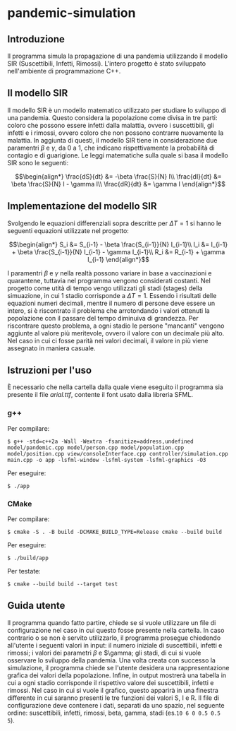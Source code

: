 <!-- omit in toc -->
# pandemic-simulation
## Introduzione
Il programma simula la propagazione di una pandemia utilizzando il modello SIR (Suscettibili, Infetti, Rimossi). L'intero progetto è stato sviluppato nell'ambiente di programmazione C++.
## Il modello SIR
Il modello SIR è un modello matematico utilizzato per studiare lo sviluppo di una pandemia. Questo considera la popolazione come divisa in tre parti: coloro che possono essere infetti dalla malattia, ovvero i suscettibili, gli infetti e i rimossi, ovvero coloro che non possono contrarre nuovamente la malattia. In aggiunta di questi, il modello SIR tiene in considerazione due paramentri $\beta$ e $\gamma$, da 0 a 1, che indicano rispettivamente la probabilità di contagio e di guarigione.
Le leggi matematiche sulla quale si basa il modello SIR sono le seguenti:

$$\begin{align*}
\frac{dS}{dt} &= -\beta \frac{S}{N} I\\
\frac{dI}{dt} &= \beta \frac{S}{N} I - \gamma I\\
\frac{dR}{dt} &= \gamma I
\end{align*}$$

## Implementazione del modello SIR
Svolgendo le equazioni differenziali sopra descritte per $\Delta T = 1$ si hanno le seguenti equazioni utilizzate nel progetto:

$$\begin{align*}
S_i &= S_{i-1} - \beta \frac{S_{i-1}}{N} I_{i-1}\\
I_i &= I_{i-1} + \beta \frac{S_{i-1}}{N} I_{i-1} - \gamma I_{i-1}\\
R_i &= R_{i-1} + \gamma I_{i-1}
\end{align*}$$

I paramentri $\beta$ e $\gamma$ nella realtà possono variare in base a vaccinazioni e quarantene, tuttavia nel programma vengono considerati costanti.
Nel progetto come utità di tempo vengo utilizzati gli stadi (stages) della simuazione, in cui 1 stadio corrisponde a $\Delta T = 1$.
Essendo i risultati delle equazioni numeri decimali, mentre il numero di persone deve essere un intero, si è riscontrato il problema che arrotondando i valori ottenuti la popolazione con il passare del tempo diminuiva di grandezza. Per riscontrare questo problema, a ogni stadio le persone "mancanti" vengono aggiunte al valore più meritevole, ovvero il valore con un decimale più alto. Nel caso in cui ci fosse parità nei valori decimali, il valore in più viene assegnato in maniera casuale.
## Istruzioni per l'uso
È necessario che nella cartella dalla quale viene eseguito il programma sia presente il file *arial.ttf*, contente il font usato dalla libreria SFML.
### g++
Per compilare:

```
$ g++ -std=c++2a -Wall -Wextra -fsanitize=address,undefined model/pandemic.cpp model/person.cpp model/population.cpp model/position.cpp view/consoleInterface.cpp controller/simulation.cpp main.cpp -o app -lsfml-window -lsfml-system -lsfml-graphics -O3
```
Per eseguire:

```
$ ./app
```
### CMake
Per compilare:

```
$ cmake -S . -B build -DCMAKE_BUILD_TYPE=Release cmake --build build
```
Per eseguire:

```
$ ./build/app
```

Per testate:

```
$ cmake --build build --target test
```
## Guida utente
Il programma quando fatto partire, chiede se si vuole utilizzare un file di configurazione nel caso in cui questo fosse presente nella cartella. In caso contrario o se non è servito utilizzarlo, il programma prosegue chiedendo all'utente i seguenti valori in input: il numero iniziale di suscettibili, infetti e rimossi; i valori dei parametri $\beta$ e $\gamma; gli stadi, di cui si vuole osservare lo sviluppo della pandemia. Una volta creata con successo la simulazione, il programma chiede se l'utente desidera una rappresentazione grafica dei valori della popolazione. Infine, in output mostrerà una tabella in cui a ogni stadio corrisponde il rispettivo valore dei suscettibili, infetti e rimossi. Nel caso in cui si vuole il grafico, questo apparirà in una finestra differente in cui saranno presenti le tre funzioni dei valori S, I e R.
Il file di configurazione deve contenere i dati, separati da uno spazio, nel seguente ordine: suscettibili, infetti, rimossi, beta, gamma, stadi (es.```10 6 0 0.5 0.5 5```).
